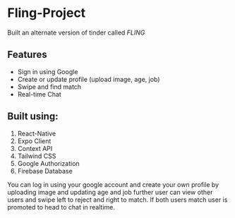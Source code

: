 # Fling-Project  
Built an alternate version of tinder called  *FLING*  

## Features  
- Sign in using Google  
- Create or update profile  (upload image, age, job)
- Swipe and find match
- Real-time Chat

## Built using:
1. React-Native  
2. Expo Client  
3. Context API  
4. Tailwind CSS  
5. Google Authorization  
6. Firebase Database  

You can log in using your google account and create your own profile by uploading image and updating age and job further user can view other users and swipe left to reject and right to match.
If both users match user is promoted to head to chat in realtime.


